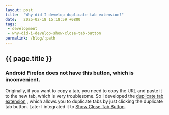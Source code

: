 ```yaml
---
layout: post
title:  "Why did I develop duplicate tab extension?"
date:   2025-02-18 15:18:59 +0800
tags: 
 - development
 - why-did-i-develop-show-close-tab-button
permalink: /blog/:path
---
```

## {{ page.title }}
### Android Firefox does not have this button, which is inconvenient.

Originally, if you want to copy a tab, you need to copy the URL and paste it to the new tab, which is very troublesome. So I developed the [duplicate tab extension](https://addons.mozilla.org/en-US/firefox/addon/duplicate-tab-for-fx-mobile/) , which allows you to duplicate tabs by just clicking the duplicate tab button. Later I integrated it to [Show Close Tab Button](/).
